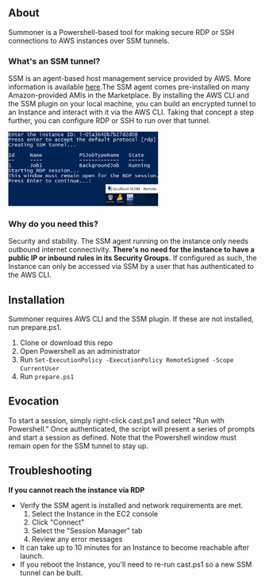 ## About
Summoner is a Powershell-based tool for making secure RDP or SSH connections to AWS instances over SSM tunnels.

### What's an SSM tunnel? 
SSM is an agent-based host management service provided by AWS. More information is available <a href="https://docs.aws.amazon.com/systems-manager/latest/userguide/what-is-systems-manager.html">here</a>.The SSM agent comes pre-installed on many Amazon-provided AMIs in the Marketplace. By installing the AWS CLI and the SSM plugin on your local machine, you can build an encrypted tunnel to an Instance and interact with it via the AWS CLI. Taking that concept a step further, you can configure RDP or SSH to run over that tunnel.

<img src="https://raw.githubusercontent.com/create-atl-delete/summoner/main/images/demo.png" width=60%>

### Why do you need this? 
Security and stability. The SSM agent running on the instance only needs outbound internet connectivity. **There's no need for the instance to have a public IP or inbound rules in its Security Groups.** If configured as such, the Instance can only be accessed via SSM by a user that has authenticated to the AWS CLI. 

## Installation
Summoner requires AWS CLI and the SSM plugin. If these are not installed, run prepare.ps1.
1. Clone or download this repo
2. Open Powershell as an administrator  
3. Run `Set-ExecutionPolicy -ExecutionPolicy RemoteSigned -Scope CurrentUser`
4. Run `prepare.ps1` 

## Evocation
To start a session, simply right-click cast.ps1 and select "Run with Powershell." Once authenticated, the script will present a series of prompts and start a session as defined. Note that the Powershell window must remain open for the SSM tunnel to stay up. 

## Troubleshooting
**If you cannot reach the instance via RDP**
- Verify the SSM agent is installed and network requirements are met. 
    1. Select the Instance in the EC2 console
    2. Click "Connect"
    3. Select the "Session Manager" tab 
    4. Review any error messages 
- It can take up to 10 minutes for an Instance to become reachable after launch.
- If you reboot the Instance, you'll need to re-run cast.ps1 so a new SSM tunnel can be built.